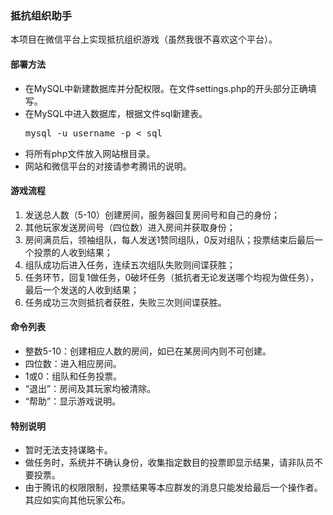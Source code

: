 <h3>抵抗组织助手</h3>

本项目在微信平台上实现抵抗组织游戏（虽然我很不喜欢这个平台）。

<h4>部署方法</h4>
<ul>
<li>在MySQL中新建数据库并分配权限。在文件settings.php的开头部分正确填写。</li>
<li>在MySQL中进入数据库，根据文件sql新建表。<pre>mysql -u username -p < sql</pre></li>
<li>将所有php文件放入网站根目录。</li>
<li>网站和微信平台的对接请参考腾讯的说明。</li>
</ul>

<h4>游戏流程</h4>
<ol>
<li>发送总人数（5-10）创建房间，服务器回复房间号和自己的身份；</li>
<li>其他玩家发送房间号（四位数）进入房间并获取身份；</li>
<li>房间满员后，领袖组队，每人发送1赞同组队，0反对组队；投票结束后最后一个投票的人收到结果；</li>
<li>组队成功后进入任务，连续五次组队失败则间谍获胜；</li>
<li>任务环节，回复1做任务，0破坏任务（抵抗者无论发送哪个均视为做任务），最后一个发送的人收到结果；</li>
<li>任务成功三次则抵抗者获胜，失败三次则间谍获胜。</li>
</ol>

<h4>命令列表</h4>
<ul>
<li>整数5-10：创建相应人数的房间，如已在某房间内则不可创建。</li>
<li>四位数：进入相应房间。</li>
<li>1或0：组队和任务投票。</li>
<li>“退出”：房间及其玩家均被清除。</li>
<li>“帮助”：显示游戏说明。</li>
</ul>

<h4>特别说明</h4>
<ul>
<li>暂时无法支持谋略卡。</li>
<li>做任务时，系统并不确认身份，收集指定数目的投票即显示结果，请非队员不要投票。</li>
<li>由于腾讯的权限限制，投票结果等本应群发的消息只能发给最后一个操作者。其应如实向其他玩家公布。</li>
</ul>
